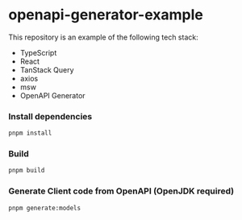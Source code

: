 # openapi-generator-example

This repository is an example of the following tech stack:

- TypeScript
- React
- TanStack Query
- axios
- msw
- OpenAPI Generator

### Install dependencies

```zsh
pnpm install
```

### Build

```zsh
pnpm build
```

### Generate Client code from OpenAPI (OpenJDK required)

```zsh
pnpm generate:models
```
